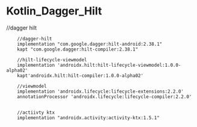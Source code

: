 # Kotlin_Dagger_Hilt




//dagger hilt



        //dagger-hilt
        implementation "com.google.dagger:hilt-android:2.38.1"
        kapt "com.google.dagger:hilt-compiler:2.38.1"

        //hilt-lifecycle-viewmodel
        implementation 'androidx.hilt:hilt-lifecycle-viewmodel:1.0.0-alpha02'
        kapt'androidx.hilt:hilt-compiler:1.0.0-alpha02'

        //viewmodel
        implementation 'androidx.lifecycle:lifecycle-extensions:2.2.0'
        annotationProcessor 'androidx.lifecycle:lifecycle-compiler:2.2.0'
        
        
        //actiivty ktx
        implementation "androidx.activity:activity-ktx:1.5.1"
